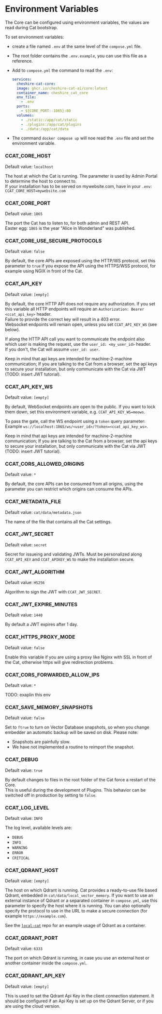 # Environment Variables
The Core can be configured using environment variables, the values are read during Cat bootstrap.

To set environment variables:

 - create a file named `.env` at the same level of the `compose.yml` file.
 - The root folder contains the `.env.example`, you can use this file as a reference.
 - Add to `compose.yml` the command to read the `.env`:

    ```yml hl_lines="5 6"
    services:
      cheshire-cat-core:
      image: ghcr.io/cheshire-cat-ai/core:latest
      container_name: cheshire_cat_core
      env_file:
        - .env
      ports:
        - ${CORE_PORT:-1865}:80
      volumes:
        - ./static:/app/cat/static
        - ./plugins:/app/cat/plugins
        - ./data:/app/cat/data
    ```

 - The command `docker compose up` will noe read the `.env` file and set the environment variable.

### CCAT_CORE_HOST
Default value: `localhost`

The host at which the Cat is running. The parameter is used by Admin Portal to determine the host to connect to.  
If your installation has to be served on mywebsite.com, have in your `.env`: `CCAT_CORE_HOST=mywebsite.com`

### CCAT_CORE_PORT
Default value: `1865`

The port the Cat has to listen to, for both admin and REST API.  
Easter egg: `1865` is the year "Alice in Wonderland" was published.

### CCAT_CORE_USE_SECURE_PROTOCOLS
Default value: `false`

By default, the core APIs are exposed using the HTTP/WS protocol, set this parameter to `true` if you expose the API using the HTTPS/WSS protocol, for example using NGIX in front of the Cat.

### CCAT_API_KEY
Default value: `[empty]`

By default, the core HTTP API does not require any authorization. If you set this variable all HTTP endpoints will require an `Authorization: Bearer <ccat_api_key>` header.  
Failure to provide the correct key will result in a 403 error.  
Websocket endpoints will remain open, unless you set `CCAT_API_KEY_WS` (see below).

If along the HTTP API call you want to communicate the endpoint also which user is making the request, use the `user_id: <my_user_id>` header.  
If you don't, the Cat will assume `user_id: user`.

Keep in mind that api keys are intended for machine-2-machine communication; If you are talking to the Cat from a browser, set the api keys to secure your installation, but only communicate with the Cat via JWT (TODO: insert JWT tutorial).

### CCAT_API_KEY_WS
Default value: `[empty]`

By default, WebSocket endpoints are open to the public.
If you want to lock them down, set this environment variable, e.g. `CCAT_API_KEY_WS=meows`.

To pass the gate, call the WS endpoint using a `token` query parameter:  
Example `ws://localhost:1865/ws/<user_id>/?token=<ccat_api_key_ws>`.

Keep in mind that api keys are intended for machine-2-machine communication; If you are talking to the Cat from a browser, set the api keys to secure your installation, but only communicate with the Cat via JWT (TODO: insert JWT tutorial).

### CCAT_CORS_ALLOWED_ORIGINS
Default value: `*`

By default, the core APIs can be consumed from all origins, using the parameter you can restrict which origins can consume the APIs.

### CCAT_METADATA_FILE
Default value: `cat/data/metadata.json`

The name of the file that contains all the Cat settings.


### CCAT_JWT_SECRET
Default value: `secret`

Secret for issueing and validating JWTs. Must be personalized along `CCAT_API_KEY` and `CCAT_APIKEY_WS` to make the installation secure.

### CCAT_JWT_ALGORITHM
Default value: `HS256`

Algorithm to sign the JWT with `CCAT_JWT_SECRET`.

### CCAT_JWT_EXPIRE_MINUTES
Default value: `1440` 

By default a JWT expires after 1 day.

### CCAT_HTTPS_PROXY_MODE
Default value: `false`

Enable this variable if you are using a proxy like Nginx with SSL in front of the Cat, otherwise https will give redirection problems.

### CCAT_CORS_FORWARDED_ALLOW_IPS
Default value: `*`

TODO: exaplin this env

### CCAT_SAVE_MEMORY_SNAPSHOTS
Default value: `false`

Set to `ftrue` to turn on Vector Database snapshots, so when you change embedder an automatic backup will be saved on disk. Please note:

 - Snapshots are painfully slow.
 - We have not implemented a routine to reimport the snapshot.

### CCAT_DEBUG
Default value: `true`

By default changes to files in the root folder of the Cat force a restart of the Core.  
This is useful during the development of Plugins. This behavior can be switched off in production by setting to `false`.

### CCAT_LOG_LEVEL
Default value: `INFO`

The log level, available levels are:  
- `DEBUG`  
- `INFO`  
- `WARNING`  
- `ERROR`  
- `CRITICAL`  

### CCAT_QDRANT_HOST
Default value: `[empty]`

The host on which Qdrant is running. Cat provides a ready-to-use file based Qdrant, embedded in `cat/data/local_vector_memory`. If you want to use an external instance of Qdrant or a separated container in `compose.yml`, use this parameter to specify the host where it is running. You can also optionally specify the protocol to use in the URL to make a secure connection (for example `https://example.com`).

See the [`local-cat`](https://github.com/cheshire-cat-ai/local-cat) repo for an example usage of Qdrant as a container.

### CCAT_QDRANT_PORT
Default value: `6333`

The port on which Qdrant is running, in case you use an external host or another container inside the `compose.yml`.

### CCAT_QDRANT_API_KEY
Default value: `[empty]`

This is used to set the Qdrant Api Key in the client connection statement. It should be configured if an Api Key is set up on the Qdrant Server, or if you are using the cloud version.